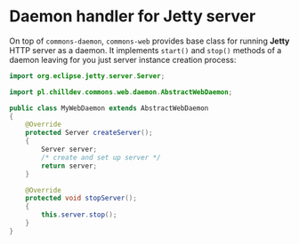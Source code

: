 <!---
# This file is part of the ChillDev-Commons.
#
# @license http://mit-license.org/ The MIT license
# @copyright 2016 © by Rafał Wrzeszcz - Wrzasq.pl.
-->

# Daemon handler for Jetty server

On top of `commons-daemon`, `commons-web` provides base class for running **Jetty** HTTP server as a daemon. It implements `start()` and `stop()` methods of a daemon leaving for you just server instance creation process:

```java
import org.eclipse.jetty.server.Server;

import pl.chilldev.commons.web.daemon.AbstractWebDaemon;

public class MyWebDaemon extends AbstractWebDaemon
{
    @Override
    protected Server createServer();
    {
        Server server;
        /* create and set up server */
        return server;
    }

    @Override
    protected void stopServer();
    {
        this.server.stop();
    }
}
```
